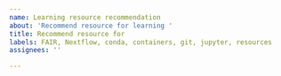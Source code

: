 ```yaml
---
name: Learning resource recommendation
about: 'Recommend resource for learning '
title: Recommend resource for
labels: FAIR, Nextflow, conda, containers, git, jupyter, resources
assignees: ''

---
```



